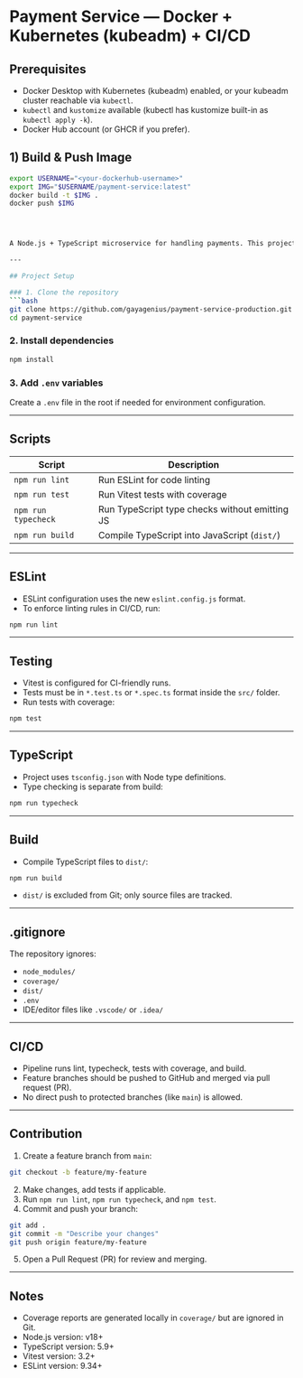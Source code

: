# Payment Service — Docker + Kubernetes (kubeadm) + CI/CD 


## Prerequisites
- Docker Desktop with Kubernetes (kubeadm) enabled, or your kubeadm cluster reachable via `kubectl`.
- `kubectl` and `kustomize` available (kubectl has kustomize built-in as `kubectl apply -k`).
- Docker Hub account (or GHCR if you prefer).


## 1) Build & Push Image
```bash
export USERNAME="<your-dockerhub-username>"
export IMG="$USERNAME/payment-service:latest"
docker build -t $IMG .
docker push $IMG




A Node.js + TypeScript microservice for handling payments. This project includes ESLint for code quality, Vitest for testing, and TypeScript for type safety. It is ready for CI/CD pipelines.

---

## Project Setup

### 1. Clone the repository
```bash
git clone https://github.com/gayagenius/payment-service-production.git
cd payment-service
````

### 2. Install dependencies

```bash
npm install
```

### 3. Add `.env` variables

Create a `.env` file in the root if needed for environment configuration.

---

## Scripts

| Script              | Description                                    |
| ------------------- | ---------------------------------------------- |
| `npm run lint`      | Run ESLint for code linting                    |
| `npm run test`      | Run Vitest tests with coverage                 |
| `npm run typecheck` | Run TypeScript type checks without emitting JS |
| `npm run build`     | Compile TypeScript into JavaScript (`dist/`)   |

---

## ESLint

* ESLint configuration uses the new `eslint.config.js` format.
* To enforce linting rules in CI/CD, run:

```bash
npm run lint
```

---

## Testing

* Vitest is configured for CI-friendly runs.
* Tests must be in `*.test.ts` or `*.spec.ts` format inside the `src/` folder.
* Run tests with coverage:

```bash
npm test
```

---

## TypeScript

* Project uses `tsconfig.json` with Node type definitions.
* Type checking is separate from build:

```bash
npm run typecheck
```

---

## Build

* Compile TypeScript files to `dist/`:

```bash
npm run build
```

* `dist/` is excluded from Git; only source files are tracked.

---

## .gitignore

The repository ignores:

* `node_modules/`
* `coverage/`
* `dist/`
* `.env`
* IDE/editor files like `.vscode/` or `.idea/`

---

## CI/CD

* Pipeline runs lint, typecheck, tests with coverage, and build.
* Feature branches should be pushed to GitHub and merged via pull request (PR).
* No direct push to protected branches (like `main`) is allowed.

---

## Contribution

1. Create a feature branch from `main`:

```bash
git checkout -b feature/my-feature
```

2. Make changes, add tests if applicable.
3. Run `npm run lint`, `npm run typecheck`, and `npm test`.
4. Commit and push your branch:

```bash
git add .
git commit -m "Describe your changes"
git push origin feature/my-feature
```

5. Open a Pull Request (PR) for review and merging.

---

## Notes

* Coverage reports are generated locally in `coverage/` but are ignored in Git.
* Node.js version: v18+
* TypeScript version: 5.9+
* Vitest version: 3.2+
* ESLint version: 9.34+

```



